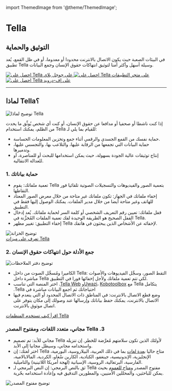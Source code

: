 import ThemedImage from '@theme/ThemedImage';

<div id="intro">
    <div className="intro-column" id="intro-column1">
        <h1>Tella</h1>
        <h2>التوثيق والحماية</h2>
        <p>في البيئات الصعبة حيث يكون الاتصال بالانترنت محدودا أو معدوما، أو في ظل القمع، يُعد تطبيق Tella وسيلة أسهل وأكثر أمنا لتوثيق انتهاكات حقوق الإنسان وجمع البيانات.</p>
        <div className="download">
            <a href="https://play.google.com/store/apps/details?id=org.hzontal.tella" target="_blank">
                <img className="badge" src="img/google-play-badge.png" alt="احصل على Tella على جوجل بلاي"/>
            </a>
            <a href="https://apps.apple.com/us/app/tella-document-protect/id1598152580" target="_blank">
                <img className="badge" src="img/app-store-badge.svg" id="apple-store-badge" alt="احصل على Tella على متجر التطبيقات"/>
            </a>
            <a href="https://f-droid.org/packages/org.hzontal.tellaFOSS">
                <img className="badge" src="https://fdroid.gitlab.io/artwork/badge/get-it-on.png" alt="احصل على Tella على إف-درويد"/>
            </a>
        </div>
    </div>
    <div className="intro-column" id="intro-column2">
        <ThemedImage
            alt="Screenshot of the Tella app on Android. Showing Connections to Tella Web Uwazi and the folder structure showing that within Tella users can record and save Images, Videos and Audios securely and encripted."
            className="screen"
            sources={{
                light: 'img/home-black.svg',
                dark: 'img/home-white.svg',
              }}/>
    </div>
</div> 

<hr></hr>

<div className="section">
    <h2>لماذا Tella؟</h2>
    <div className="columns">
        <div className="column" id="section-column1">
            <img className="home-illustrations" src="img/why-tella.png" alt="توضيح لماذا Tella"/>
        </div>
        <div className="column" id="section-column2">
            <p>إذا كنت ناشطا أو صحفيا أو مدافعا عن حقوق الإنسان، أو كنت أي شخص يُوثِّق ما يحدث من الظلم، يمكنك استخدام Tella للقيام بما يلي لـ:</p>
            <ul>
                <li><span className="emphasis">حماية نفسك</span> من القمع الجسدي والرقمي أثناء جمع وتخزين المعلومات الحساسة.</li>
                <li><span className="emphasis">حماية البيانات التي تجمعها</span> من الرقابة عليها، والتلاعب بها، والتجسس عليها، وتدميرها.</li>
                <li><span className="emphasis">إنتاج توثيقات عالية الجودة بسهولة</span>، حيث يمكن استخدامها للبحث أو للمناصرة، أو للعدالة الانتقالية.</li>
            </ul>
        </div>
    </div>
</div> 

<div className="section" > 
    <h3>1. حماية بياناتك</h3> 
    <div className="columns" > 
        <div className="column" id="section-column1">
            <ul>
                <li><span className="emphasis">تعمية ملفاتك:</span> يقوم Tella بتعمية الصور والفيديوهات والتسجيلات الصوتية تلقائيا فور التقاطها.</li>
                <li><span className="emphasis">إخفاء ملفاتك في الجهاز:</span> تكون ملفاتك غير متاحة من خلال معرض الصور المعتاد للهاتف وغير متاحة أيضا من خلال مدير الملفات. يمكنك الوصول إليها فقط في التطبيق.</li>
                <li><span className="emphasis">قفل ملفاتك:</span> تعيين رقم التعريف الشخصي أو كلمة السر لحماية ملفاتك. يُعد إدخال القفل الصحيح هو الطريقة الوحيدة لفك تعمية الملفات المُخزَّنة في Tella.</li>
                <li><span className="emphasis">إخفاء التطبيق:</span> تغيير مظهر Tella لإخفائه عن الأشخاص الذين يبحثون في هاتفك.</li>
            </ul>
        </div> 
        <div className="column" id="section-column2" > 
            <img className="home-illustrations" src="img/vault.png" alt="توضيح الخزانة"/> 
        </div> 
    </div> 
    <a type="button" href="features" className="clean-btn center button button--primary" > تعرف على ميزات Tella </a>
</div> 

<div className="section" > 
    <h3>2. جمع الأدلة حول  انتهاكات حقوق الإنسان</h3> 
    <div className="columns" > 
        <div className="column" id="section-column1">
            <img className="home-illustrations" src="img/data.png" alt="توضيح دفتر الملاحظات"/>
        </div> 
        <div className="column" id="section-column2" >
            <ul>
                <li><span className="emphasis">الكاميرا ومُسجِّل الصوت من داخل Tella:</span> التقط الصور، وسجِّل الفيديوهات والأصوات مباشرة داخل Tella لكي تتم تعمية ملفاتك ولأجل إخفائها فورا في التطبيق.</li>
                <li>‫<span className="emphasis">يتكامل Tella</span> مع <a href="/for-organizations#uwazi">Uwazi</a>، <a href="/for-organizations#open-data-kit-odk">Kobotoolbox</a>و <a href="/for-organizations#tella-web">Tella Web</a>. اختر المنصة التي تناسب احتياجاتك ثم اجمع البيانات مباشرة في Tella.</li>
                <li><span className="emphasis">وضع قطع الاتصال بالانترنت:</span> في المناطق ذات الاتصال المحدود أو التي ينعدم فيها الاتصال بالانترنت، يمكنك حفظ بياناتك وإرسالها عند وصولك إلى مكان يتوفر على اتصال موثوق بالانترنت.</li>
            </ul>
        </div>
    </div>
    <a type="button" href="user-stories" className="clean-btn center button button--primary" > اقرأ كيف تستخدم المنظمات Tella </a>
</div> 

<div className="section" > 
    <h3>‫3. Tella مجاني، متعدد اللغات، ومفتوح المصدر</h3> 
    <div className="columns" > 
        <div className="column" id="section-column1">
            <ul>
                <li><span className="emphasis">مجاني للأبد:</span> تم تصميم Tella لأولئك الذين تكون سلامتهم مُعرَّضة للخطر. إن تنزيله واستخدامه مجاني، وسيظل مجانيا إلى الأبد.</li>
                <li><span className="emphasis">اختر لغتك:</span> إن Tella متاح حاليا <a href="/faq#what-languages-is-tella-available-in">بعدة لغات</a> بما في ذلك العربية، البيلاروسية، البورمية، الإنجليزية، الإندونيسية، جينغفو، الكنادية، الكارين سْغاو، الكردية، المالايالامية، الفارسية، البرتغالية، الروسية، الإسبانية (لهجة أمريكا اللاتينية) والتاميلية.</li>
                <li><span className="emphasis">ثق بالنص البرمجي:</span> إن النص البرمجي لـ Tella مفتوح المصدر و<a href="/open-source">متاح للعموم</a> بحيث يمكن للباحثين، والمحللين الأمنيين، والمطورين التدقيق فيه وإعادة استخدامه بحُرية.</li>
            </ul>
        </div> 
        <div className="column"id="section-column2" > 
            <img className="home-illustrations" src="img/open-source.png" alt="توضيح مفتوح المصدر"/>
        </div>
    </div>
</div>